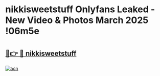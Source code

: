 # nikkisweetstuff Onlyfans Leaked - New Video & Photos March 2025 !06m5e

# <h2><a href="https://3k9hy4.iuczelnia.edu.pl?title=nikkisweetstuff&ref=06m5e">🔗👉 🔴 nikkisweetstuff</a></h2>

[![acn](https://github.com/user-attachments/assets/0f9c940e-d8b0-45ae-aac7-cd30a18b3e1c)](https://3k9hy4.iuczelnia.edu.pl?title=nikkisweetstuff&ref=06m5e)

